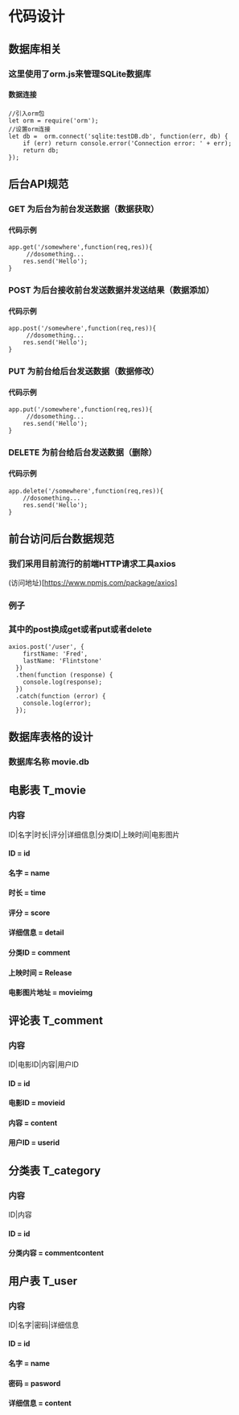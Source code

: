 # 代码设计

## 数据库相关

### 这里使用了orm.js来管理SQLite数据库

#### 数据连接

```
//引入orm包
let orm = require('orm');
//设置orm连接
let db =  orm.connect('sqlite:testDB.db', function(err, db) {
    if (err) return console.error('Connection error: ' + err);
    return db;
});
```


## 后台API规范

### GET 为后台为前台发送数据（数据获取）

#### 代码示例

```
app.get('/somewhere',function(req,res)){
     //dosomething...
    res.send('Hello');
}
```

### POST 为后台接收前台发送数据并发送结果（数据添加）

#### 代码示例

```
app.post('/somewhere',function(req,res)){
     //dosomething...
    res.send('Hello');
}
```

### PUT 为前台给后台发送数据（数据修改）

#### 代码示例

```
app.put('/somewhere',function(req,res)){
     //dosomething...
    res.send('Hello');
}
```

### DELETE 为前台给后台发送数据（删除）

#### 代码示例

```
app.delete('/somewhere',function(req,res)){
    //dosomething...
    res.send('Hello');
}
```

## 前台访问后台数据规范

### 我们采用目前流行的前端HTTP请求工具axios 

(访问地址)[https://www.npmjs.com/package/axios]

### 例子

### 其中的post换成get或者put或者delete

```
axios.post('/user', {
    firstName: 'Fred',
    lastName: 'Flintstone'
  })
  .then(function (response) {
    console.log(response);
  })
  .catch(function (error) {
    console.log(error);
  });
```

## 数据库表格的设计

### 数据库名称 movie.db

## 电影表 T_movie

### 内容

ID|名字|时长|评分|详细信息|分类ID|上映时间|电影图片

#### ID = id
#### 名字 = name
#### 时长 = time
#### 评分 = score
#### 详细信息 = detail
#### 分类ID = comment
#### 上映时间 = Release
#### 电影图片地址 = movieimg

## 评论表 T_comment

### 内容

ID|电影ID|内容|用户ID

#### ID = id
#### 电影ID = movieid
#### 内容 = content
#### 用户ID = userid

## 分类表 T_category

### 内容

ID|内容

#### ID = id
#### 分类内容 = commentcontent

## 用户表 T_user

### 内容

ID|名字|密码|详细信息

#### ID = id
#### 名字 = name
#### 密码 = pasword
#### 详细信息 = content






